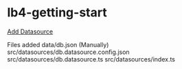 # lb4-getting-start

[Add Datasource](https://medium.com/@krishsoftware1991/datasource-in-loopback4-72518639c832)

Files added
data/db.json (Manually)
src/datasources/db.datasource.config.json
src/datasources/db.datasource.ts
src/datasources/index.ts
